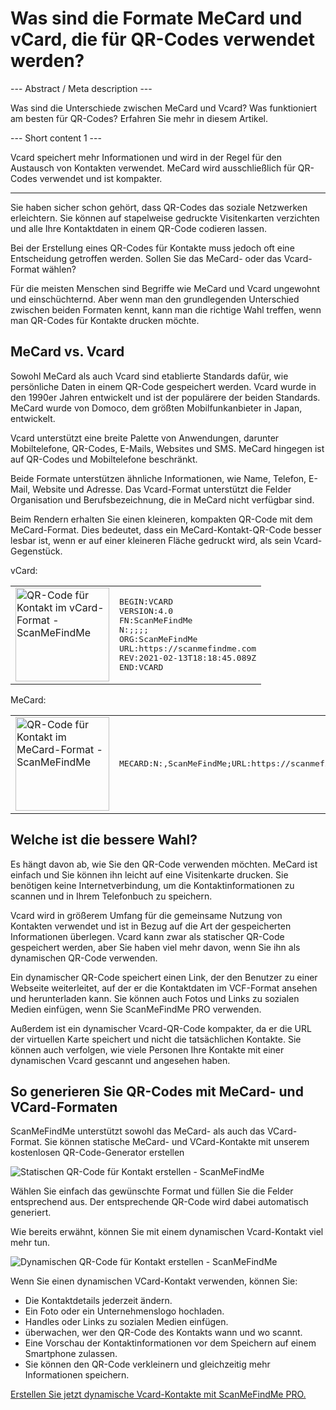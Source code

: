 <h1>Was sind die Formate MeCard und vCard, die für QR-Codes verwendet werden?</h1>

--- Abstract / Meta description ---

Was sind die Unterschiede zwischen MeCard und Vcard? Was funktioniert am besten für QR-Codes? Erfahren Sie mehr in diesem Artikel.

--- Short content 1 ---

Vcard speichert mehr Informationen und wird in der Regel für den Austausch von Kontakten verwendet. MeCard wird ausschließlich für QR-Codes verwendet und ist kompakter.

----------

<p>Sie haben sicher schon gehört, dass QR-Codes das soziale Netzwerken erleichtern. Sie können auf stapelweise gedruckte Visitenkarten verzichten und alle Ihre Kontaktdaten in einem QR-Code codieren lassen. </p>

<p>Bei der Erstellung eines QR-Codes für Kontakte muss jedoch oft eine Entscheidung getroffen werden. Sollen Sie das MeCard- oder das Vcard-Format wählen? </p>

<p>Für die meisten Menschen sind Begriffe wie MeCard und Vcard ungewohnt und einschüchternd. Aber wenn man den grundlegenden Unterschied zwischen beiden Formaten kennt, kann man die richtige Wahl treffen, wenn man QR-Codes für Kontakte drucken möchte.</p>

<h2>MeCard vs. Vcard</h2>

<p>Sowohl MeCard als auch Vcard sind etablierte Standards dafür, wie persönliche Daten in einem QR-Code gespeichert werden. Vcard wurde in den 1990er Jahren entwickelt und ist der populärere der beiden Standards. MeCard wurde von Domoco, dem größten Mobilfunkanbieter in Japan, entwickelt.</p>

<p>Vcard unterstützt eine breite Palette von Anwendungen, darunter Mobiltelefone, QR-Codes, E-Mails, Websites und SMS. MeCard hingegen ist auf QR-Codes und Mobiltelefone beschränkt. </p>

<p>Beide Formate unterstützen ähnliche Informationen, wie Name, Telefon, E-Mail, Website und Adresse. Das Vcard-Format unterstützt die Felder Organisation und Berufsbezeichnung, die in MeCard nicht verfügbar sind.</p>

<p>Beim Rendern erhalten Sie einen kleineren, kompakten QR-Code mit dem MeCard-Format. Dies bedeutet, dass ein MeCard-Kontakt-QR-Code besser lesbar ist, wenn er auf einer kleineren Fläche gedruckt wird, als sein Vcard-Gegenstück.</p>

<p>vCard:</p>

<table>
    <tr><td><img src="https://media.scanmefindme.com/blog/about_contactformats/files/img 1 - qr vcard.png" width="150" height="150"
        alt="QR-Code für Kontakt im vCard-Format - ScanMeFindMe">
    </td>
        <td class="notranslate">
<pre>BEGIN:VCARD
VERSION:4.0
FN:ScanMeFindMe
N:;;;;
ORG:ScanMeFindMe
URL:https://scanmefindme.com
REV:2021-02-13T18:18:45.089Z
END:VCARD</pre>
        </td>
    </tr></table>

<p></p>

<p>MeCard:</p>

<table>
    <tr><td><img src="https://media.scanmefindme.com/blog/about_contactformats/files/img 2 - mecard.png" width="150" height="150"
            alt="QR-Code für Kontakt im MeCard-Format - ScanMeFindMe"></td>
        <td class="notranslate">
            <pre>MECARD:N:,ScanMeFindMe;URL:https://scanmefindme.com;;</pre>
        </td>
    </tr>
</table>

<h2>Welche ist die bessere Wahl?</h2>

<p>Es hängt davon ab, wie Sie den QR-Code verwenden möchten. MeCard ist einfach und Sie können ihn leicht auf eine Visitenkarte drucken. Sie benötigen keine Internetverbindung, um die Kontaktinformationen zu scannen und in Ihrem Telefonbuch zu speichern.</p>

<p>Vcard wird in größerem Umfang für die gemeinsame Nutzung von Kontakten verwendet und ist in Bezug auf die Art der gespeicherten Informationen überlegen. Vcard kann zwar als statischer QR-Code gespeichert werden, aber Sie haben viel mehr davon, wenn Sie ihn als dynamischen QR-Code verwenden.</p>

<p>Ein dynamischer QR-Code speichert einen Link, der den Benutzer zu einer Webseite weiterleitet, auf der er die Kontaktdaten im VCF-Format ansehen und herunterladen kann. Sie können auch Fotos und Links zu sozialen Medien einfügen, wenn Sie ScanMeFindMe PRO verwenden.</a></p>

<p>Außerdem ist ein dynamischer Vcard-QR-Code kompakter, da er die URL der virtuellen Karte speichert und nicht die tatsächlichen Kontakte. Sie können auch verfolgen, wie viele Personen Ihre Kontakte mit einer dynamischen Vcard gescannt und angesehen haben.</p>

<h2>So generieren Sie QR-Codes mit MeCard- und VCard-Formaten</h2>

<p>ScanMeFindMe unterstützt sowohl das MeCard- als auch das VCard-Format. Sie können statische MeCard- und VCard-Kontakte mit unserem kostenlosen QR-Code-Generator erstellen

<p class="imageholder">
    <img src="https://media.scanmefindme.com/blog/about_contactformats/files/img 3 - create a qr code for contact.png"
        alt="Statischen QR-Code für Kontakt erstellen - ScanMeFindMe">
</p>

<p>Wählen Sie einfach das gewünschte Format und füllen Sie die Felder entsprechend aus. Der entsprechende QR-Code wird dabei automatisch generiert.</p>

<p>Wie bereits erwähnt, können Sie mit einem dynamischen Vcard-Kontakt viel mehr tun.</p>

<p class="imageholder">
    <img src="https://media.scanmefindme.com/blog/about_contactformats/files/img 4 - contact card.png"
        alt="Dynamischen QR-Code für Kontakt erstellen - ScanMeFindMe">
</p>

<p>Wenn Sie einen dynamischen VCard-Kontakt verwenden, können Sie:</p>

<ul>
    <li>Die Kontaktdetails jederzeit ändern.</li>
    <li>Ein Foto oder ein Unternehmenslogo hochladen.</li>
    <li>Handles oder Links zu sozialen Medien einfügen.</li>
    <li>überwachen, wer den QR-Code des Kontakts wann und wo scannt.</li>
    <li>Eine Vorschau der Kontaktinformationen vor dem Speichern auf einem Smartphone zulassen.</li>
    <li>Sie können den QR-Code verkleinern und gleichzeitig mehr Informationen speichern.</li>
</ul>

<p><a href="#pro">Erstellen Sie jetzt dynamische Vcard-Kontakte mit ScanMeFindMe PRO.</a></p>
